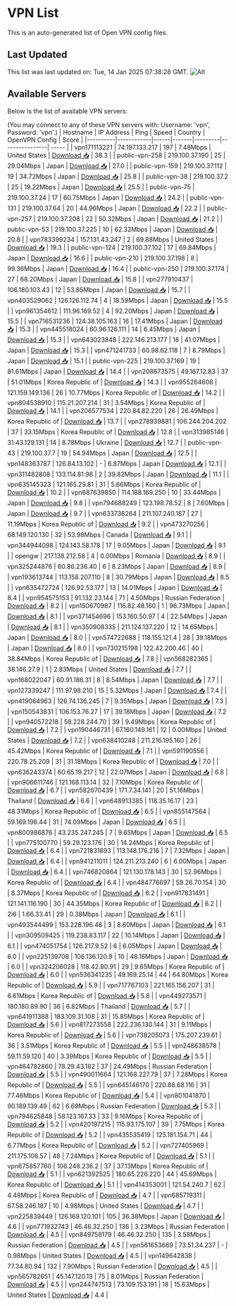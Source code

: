 # VPN List

This is an auto-generated list of Open VPN config files.

## Last Updated

This list was last updated on: Tue, 14 Jan 2025 07:38:28 GMT.
![Alt](https://repobeats.axiom.co/api/embed/186b98318ef1479477931607c1ad7d823f12451f.svg "Repobeats analytics image")

## Available Servers

Below is the list of available VPN servers:

(You may connect to any of these VPN servers with: Username: 'vpn', Password: 'vpn'.)
| Hostname | IP Address | Ping | Speed | Country | OpenVPN Config | Score |
|----------|------------|------|-------|---------|----------------| ----- |
| vpn171113221 | 74.197.133.217 | 197 | 7.48Mbps | United States | [Download 📥](./configs/server_0_US.ovpn) | 38.3 |
| public-vpn-258 | 219.100.37.190 | 25 | 29.04Mbps | Japan | [Download 📥](./configs/server_1_JP.ovpn) | 27.0 |
| public-vpn-159 | 219.100.37.112 | 19 | 34.72Mbps | Japan | [Download 📥](./configs/server_2_JP.ovpn) | 25.8 |
| public-vpn-38 | 219.100.37.2 | 25 | 19.22Mbps | Japan | [Download 📥](./configs/server_3_JP.ovpn) | 25.5 |
| public-vpn-75 | 219.100.37.24 | 17 | 60.75Mbps | Japan | [Download 📥](./configs/server_4_JP.ovpn) | 24.2 |
| public-vpn-131 | 219.100.37.64 | 20 | 44.96Mbps | Japan | [Download 📥](./configs/server_5_JP.ovpn) | 22.2 |
| public-vpn-257 | 219.100.37.208 | 22 | 50.32Mbps | Japan | [Download 📥](./configs/server_6_JP.ovpn) | 21.2 |
| public-vpn-53 | 219.100.37.225 | 10 | 62.32Mbps | Japan | [Download 📥](./configs/server_7_JP.ovpn) | 20.8 |
| vpn783399234 | 157.131.43.247 | 2 | 69.88Mbps | United States | [Download 📥](./configs/server_8_US.ovpn) | 19.3 |
| public-vpn-124 | 219.100.37.102 | 17 | 69.84Mbps | Japan | [Download 📥](./configs/server_9_JP.ovpn) | 16.6 |
| public-vpn-210 | 219.100.37.198 | 8 | 99.36Mbps | Japan | [Download 📥](./configs/server_10_JP.ovpn) | 16.4 |
| public-vpn-250 | 219.100.37.174 | 27 | 68.20Mbps | Japan | [Download 📥](./configs/server_11_JP.ovpn) | 15.8 |
| vpn277910437 | 106.180.103.43 | 12 | 53.85Mbps | Japan | [Download 📥](./configs/server_12_JP.ovpn) | 15.7 |
| vpn403529062 | 126.126.112.74 | 4 | 18.59Mbps | Japan | [Download 📥](./configs/server_13_JP.ovpn) | 15.5 |
| vpn961354612 | 111.96.169.52 | 4 | 92.20Mbps | Japan | [Download 📥](./configs/server_14_JP.ovpn) | 15.5 |
| vpn716531236 | 124.38.105.163 | 16 | 17.41Mbps | Japan | [Download 📥](./configs/server_15_JP.ovpn) | 15.3 |
| vpn445518024 | 60.96.126.111 | 14 | 6.45Mbps | Japan | [Download 📥](./configs/server_16_JP.ovpn) | 15.3 |
| vpn643023848 | 222.146.213.177 | 18 | 41.07Mbps | Japan | [Download 📥](./configs/server_17_JP.ovpn) | 15.3 |
| vpn471241733 | 60.98.62.118 | 7 | 8.79Mbps | Japan | [Download 📥](./configs/server_18_JP.ovpn) | 15.1 |
| public-vpn-225 | 219.100.37.169 | 19 | 81.61Mbps | Japan | [Download 📥](./configs/server_19_JP.ovpn) | 14.4 |
| vpn208673575 | 49.167.12.83 | 37 | 51.01Mbps | Korea Republic of | [Download 📥](./configs/server_20_KR.ovpn) | 14.3 |
| vpn955264608 | 121.159.149.136 | 26 | 10.77Mbps | Korea Republic of | [Download 📥](./configs/server_21_KR.ovpn) | 14.2 |
| vpn804538910 | 115.21.207.214 | 31 | 3.54Mbps | Korea Republic of | [Download 📥](./configs/server_22_KR.ovpn) | 14.1 |
| vpn206577534 | 220.84.82.220 | 26 | 26.49Mbps | Korea Republic of | [Download 📥](./configs/server_23_KR.ovpn) | 13.7 |
| vpn278939881 | 106.244.204.202 | 37 | 33.15Mbps | Korea Republic of | [Download 📥](./configs/server_24_KR.ovpn) | 12.8 |
| vpn313985146 | 31.43.129.131 | 14 | 8.78Mbps | Ukraine | [Download 📥](./configs/server_25_UA.ovpn) | 12.7 |
| public-vpn-43 | 219.100.37.7 | 19 | 54.94Mbps | Japan | [Download 📥](./configs/server_26_JP.ovpn) | 12.5 |
| vpn148363787 | 126.84.13.102 | - | 6.87Mbps | Japan | [Download 📥](./configs/server_27_JP.ovpn) | 12.1 |
| vpn311482808 | 133.114.81.98 | 2 | 39.82Mbps | Japan | [Download 📥](./configs/server_28_JP.ovpn) | 11.1 |
| vpn635145323 | 121.165.29.81 | 31 | 5.66Mbps | Korea Republic of | [Download 📥](./configs/server_29_KR.ovpn) | 10.2 |
| vpn687639850 | 114.188.169.250 | 10 | 33.44Mbps | Japan | [Download 📥](./configs/server_30_JP.ovpn) | 9.8 |
| vpn794688249 | 123.198.78.52 | 8 | 7.60Mbps | Japan | [Download 📥](./configs/server_31_JP.ovpn) | 9.7 |
| vpn633738264 | 211.107.240.167 | 27 | 11.19Mbps | Korea Republic of | [Download 📥](./configs/server_32_KR.ovpn) | 9.2 |
| vpn473270256 | 68.149.120.130 | 32 | 53.98Mbps | Canada | [Download 📥](./configs/server_33_CA.ovpn) | 9.1 |
| vpn344944098 | 124.143.58.178 | 17 | 9.05Mbps | Japan | [Download 📥](./configs/server_34_JP.ovpn) | 9.1 |
| opengw | 217.138.212.58 | 4 | 0.00Mbps | Romania | [Download 📥](./configs/server_35_RO.ovpn) | 8.9 |
| vpn325244876 | 60.86.236.40 | 6 | 8.23Mbps | Japan | [Download 📥](./configs/server_36_JP.ovpn) | 8.9 |
| vpn193613744 | 113.158.207.110 | 8 | 30.79Mbps | Japan | [Download 📥](./configs/server_37_JP.ovpn) | 8.5 |
| vpn635472724 | 126.92.53.177 | 13 | 14.01Mbps | Japan | [Download 📥](./configs/server_38_JP.ovpn) | 8.4 |
| vpn954575153 | 91.132.23.144 | 71 | 4.50Mbps | Russian Federation | [Download 📥](./configs/server_39_RU.ovpn) | 8.2 |
| vpn150670987 | 116.82.48.160 | 1 | 96.73Mbps | Japan | [Download 📥](./configs/server_40_JP.ovpn) | 8.1 |
| vpn371454696 | 153.160.50.97 | 4 | 22.54Mbps | Japan | [Download 📥](./configs/server_41_JP.ovpn) | 8.1 |
| vpn350908335 | 211.124.137.220 | 12 | 14.65Mbps | Japan | [Download 📥](./configs/server_42_JP.ovpn) | 8.0 |
| vpn574722688 | 118.155.121.4 | 28 | 39.18Mbps | Japan | [Download 📥](./configs/server_43_JP.ovpn) | 8.0 |
| vpn730215198 | 122.42.200.46 | 40 | 38.84Mbps | Korea Republic of | [Download 📥](./configs/server_44_KR.ovpn) | 7.8 |
| vpn568282365 | 38.146.27.9 | 1 | 2.83Mbps | United States | [Download 📥](./configs/server_45_US.ovpn) | 7.7 |
| vpn168022047 | 60.91.186.31 | 8 | 8.54Mbps | Japan | [Download 📥](./configs/server_46_JP.ovpn) | 7.7 |
| vpn127339247 | 111.97.98.210 | 15 | 5.32Mbps | Japan | [Download 📥](./configs/server_47_JP.ovpn) | 7.4 |
| vpn419064963 | 126.74.136.245 | 7 | 9.35Mbps | Japan | [Download 📥](./configs/server_48_JP.ovpn) | 7.3 |
| vpn150543831 | 106.153.76.27 | 17 | 39.18Mbps | Japan | [Download 📥](./configs/server_49_JP.ovpn) | 7.2 |
| vpn940572218 | 58.228.244.70 | 39 | 9.49Mbps | Korea Republic of | [Download 📥](./configs/server_50_KR.ovpn) | 7.2 |
| vpn190446731 | 67.160.149.161 | 12 | 0.00Mbps | United States | [Download 📥](./configs/server_51_US.ovpn) | 7.2 |
| vpn638410248 | 211.216.195.160 | 26 | 45.42Mbps | Korea Republic of | [Download 📥](./configs/server_52_KR.ovpn) | 7.1 |
| vpn591190556 | 220.78.25.209 | 31 | 31.18Mbps | Korea Republic of | [Download 📥](./configs/server_53_KR.ovpn) | 7.0 |
| vpn636243374 | 60.65.19.217 | 12 | 22.07Mbps | Japan | [Download 📥](./configs/server_54_JP.ovpn) | 6.8 |
| vpn906611746 | 121.168.113.14 | 32 | 7.10Mbps | Korea Republic of | [Download 📥](./configs/server_55_KR.ovpn) | 6.7 |
| vpn582670439 | 171.7.34.141 | 20 | 51.16Mbps | Thailand | [Download 📥](./configs/server_56_TH.ovpn) | 6.6 |
| vpn648913385 | 118.35.16.17 | 23 | 48.31Mbps | Korea Republic of | [Download 📥](./configs/server_57_KR.ovpn) | 6.5 |
| vpn855147564 | 59.169.196.44 | 31 | 74.09Mbps | Japan | [Download 📥](./configs/server_58_JP.ovpn) | 6.5 |
| vpn800986876 | 43.235.247.245 | 7 | 9.65Mbps | Japan | [Download 📥](./configs/server_59_JP.ovpn) | 6.5 |
| vpn775100770 | 59.29.123.176 | 30 | 14.24Mbps | Korea Republic of | [Download 📥](./configs/server_60_KR.ovpn) | 6.4 |
| vpn721831693 | 113.148.176.216 | 7 | 7.32Mbps | Japan | [Download 📥](./configs/server_61_JP.ovpn) | 6.4 |
| vpn941211011 | 124.211.213.240 | 6 | 6.00Mbps | Japan | [Download 📥](./configs/server_62_JP.ovpn) | 6.4 |
| vpn746820864 | 121.130.178.143 | 30 | 52.96Mbps | Korea Republic of | [Download 📥](./configs/server_63_KR.ovpn) | 6.4 |
| vpn484776697 | 59.26.70.154 | 30 | 8.37Mbps | Korea Republic of | [Download 📥](./configs/server_64_KR.ovpn) | 6.2 |
| vpn917831491 | 121.141.116.190 | 30 | 44.35Mbps | Korea Republic of | [Download 📥](./configs/server_65_KR.ovpn) | 6.2 |
| 2i6 | 1.66.33.41 | 29 | 0.38Mbps | Japan | [Download 📥](./configs/server_66_JP.ovpn) | 6.1 |
| vpn493544499 | 153.228.196.46 | 3 | 8.60Mbps | Japan | [Download 📥](./configs/server_67_JP.ovpn) | 6.1 |
| vpn309509425 | 119.238.83.117 | 22 | 10.14Mbps | Japan | [Download 📥](./configs/server_68_JP.ovpn) | 6.1 |
| vpn474051754 | 126.217.9.52 | 6 | 6.05Mbps | Japan | [Download 📥](./configs/server_69_JP.ovpn) | 6.0 |
| vpn225139708 | 106.136.120.9 | 10 | 48.16Mbps | Japan | [Download 📥](./configs/server_70_JP.ovpn) | 6.0 |
| vpn324206028 | 118.42.80.91 | 29 | 9.65Mbps | Korea Republic of | [Download 📥](./configs/server_71_KR.ovpn) | 6.0 |
| vpn536341235 | 49.169.25.14 | 44 | 64.80Mbps | Korea Republic of | [Download 📥](./configs/server_72_KR.ovpn) | 5.9 |
| vpn717767103 | 221.165.156.207 | 31 | 6.61Mbps | Korea Republic of | [Download 📥](./configs/server_73_KR.ovpn) | 5.8 |
| vpn449273571 | 180.180.89.90 | 36 | 6.82Mbps | Thailand | [Download 📥](./configs/server_74_TH.ovpn) | 5.7 |
| vpn641911388 | 183.109.31.108 | 31 | 15.85Mbps | Korea Republic of | [Download 📥](./configs/server_75_KR.ovpn) | 5.6 |
| vpn817273558 | 222.236.130.144 | 31 | 9.11Mbps | Korea Republic of | [Download 📥](./configs/server_76_KR.ovpn) | 5.6 |
| vpn738205073 | 175.207.239.61 | 36 | 3.51Mbps | Korea Republic of | [Download 📥](./configs/server_77_KR.ovpn) | 5.5 |
| vpn248638578 | 59.11.59.120 | 40 | 3.39Mbps | Korea Republic of | [Download 📥](./configs/server_78_KR.ovpn) | 5.5 |
| vpn464782860 | 78.29.43.182 | 37 | 24.49Mbps | Russian Federation | [Download 📥](./configs/server_79_RU.ovpn) | 5.5 |
| vpn490011664 | 121.168.227.79 | 37 | 7.28Mbps | Korea Republic of | [Download 📥](./configs/server_80_KR.ovpn) | 5.5 |
| vpn645146170 | 220.88.68.116 | 31 | 77.46Mbps | Korea Republic of | [Download 📥](./configs/server_81_KR.ovpn) | 5.4 |
| vpn801041870 | 90.189.139.49 | 62 | 6.69Mbps | Russian Federation | [Download 📥](./configs/server_82_RU.ovpn) | 5.3 |
| vpn794625848 | 58.123.167.33 | 33 | 9.16Mbps | Korea Republic of | [Download 📥](./configs/server_83_KR.ovpn) | 5.2 |
| vpn420197215 | 115.93.175.107 | 39 | 7.75Mbps | Korea Republic of | [Download 📥](./configs/server_84_KR.ovpn) | 5.2 |
| vpn435535419 | 125.181.154.71 | 44 | 6.77Mbps | Korea Republic of | [Download 📥](./configs/server_85_KR.ovpn) | 5.2 |
| vpn727405969 | 211.175.106.57 | 48 | 7.24Mbps | Korea Republic of | [Download 📥](./configs/server_86_KR.ovpn) | 5.1 |
| vpn675857760 | 106.248.236.2 | 37 | 37.13Mbps | Korea Republic of | [Download 📥](./configs/server_87_KR.ovpn) | 5.1 |
| vpn621392525 | 180.65.226.220 | 44 | 45.69Mbps | Korea Republic of | [Download 📥](./configs/server_88_KR.ovpn) | 5.1 |
| vpn414353001 | 121.54.240.7 | 62 | 4.48Mbps | Korea Republic of | [Download 📥](./configs/server_89_KR.ovpn) | 4.7 |
| vpn685719311 | 67.58.246.187 | 10 | 4.98Mbps | United States | [Download 📥](./configs/server_90_US.ovpn) | 4.7 |
| vpn225839449 | 126.169.120.101 | 105 | 36.38Mbps | Japan | [Download 📥](./configs/server_91_JP.ovpn) | 4.6 |
| vpn771932743 | 46.46.32.250 | 136 | 3.23Mbps | Russian Federation | [Download 📥](./configs/server_92_RU.ovpn) | 4.5 |
| vpn849758179 | 46.46.32.250 | 135 | 3.58Mbps | Russian Federation | [Download 📥](./configs/server_93_RU.ovpn) | 4.5 |
| vpn561653669 | 73.51.34.237 | - | 0.98Mbps | United States | [Download 📥](./configs/server_94_US.ovpn) | 4.5 |
| vpn149642838 | 77.34.80.94 | 132 | 7.90Mbps | Russian Federation | [Download 📥](./configs/server_95_RU.ovpn) | 4.5 |
| vpn565782651 | 45.147.120.13 | 75 | 8.01Mbps | Russian Federation | [Download 📥](./configs/server_96_RU.ovpn) | 4.5 |
| vpn244747513 | 73.109.153.191 | 18 | 15.63Mbps | United States | [Download 📥](./configs/server_97_US.ovpn) | 4.4 |
